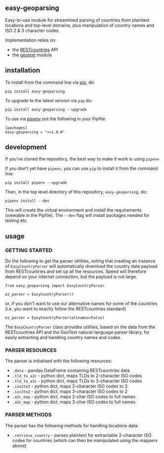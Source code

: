 easy-geoparsing
---

Easy-to-use module for streamlined parsing of countries from plaintext locations and top-level domains, plus manipulation of country names and ISO 2 & 3 character codes.

Implementation relies on:

- the [RESTcountries](https://restcountries.com/) API
- the [geotext](https://pypi.org/project/geotext/) module

## installation

To install from the command line via [pip](https://pip.pypa.io/en/stable/), do:

`pip install easy-geoparsing`

To upgrade to the latest version via `pip` do:

`pip install easy-geoparsing --upgrade`

To use via [pipenv](https://docs.pipenv.org/en/latest/) put the following in your Pipfile:

```
[packages]
easy-geoparsing = ">=1.0.0"
```

## development

If you've cloned the repository, the best way to make it work is using `pipenv`

If you don't yet have `pipenv`, you can use `pip` to install it from the command line:

`pip install pipenv --upgrade`

Then, in the top level directory of this repository, `easy-geoparsing`, do:

`pipenv install --dev`

This will create the virtual environment and install the requirements (viewable in the Pipfile). The `--dev` flag will install packages needed for testing etc.

## usage

### GETTING STARTED

Do the following to get the parser utilities, noting that creating an instance of `EasyCountryParser` will automatically download the country data payload from RESTcountries and set up all the resources. Speed will therefore depend on your internet connection, but the payload is not large.

```
from easy_geoparsing import EasyCountryParser

ez_parser = EasyCountryParser()
```

or, if you don't want to use our alternative names for some of the countries (i.e. you want to exactly follow the RESTcountries standard)

`ez_parser = EasyCountryParser(altnames=False)`

The `EasyCountryParser` class provides utilities, based on the data from the RESTcountries API and the GeoText natural-language parser library, for easily extracting and handling country names and codes.

### PARSER RESOURCES

The parser is initialised with the following resources:

  - `.data`       - pandas DataFrame containing RESTcountries data
  - `.tld_to_a2c` - python dict, maps TLDs to 2-character ISO codes
  - `.tld_to_a3c` - python dict, maps TLDs to 3-character ISO codes
  - `.iso2to3`    - python dict, maps 2-character ISO codes to 3
  - `.iso3to2`    - python dict, maps 3-character ISO codes to 2
  - `.a2c_map`    - python dict, maps 2-char ISO codes to full names
  - `.a3c_map`    - python dict, maps 3-char ISO codes to full names

### PARSER METHODS

The parser has the following methods for handling locations data:

  - `.retrieve_country` - parses plaintext for extractable 2-character ISO codes for countries (which can then be manipulated using the mappers above)
